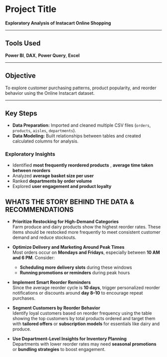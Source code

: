 # **Project Title**  
**Exploratory Analysis of Instacart Online Shopping**

---

## **Tools Used**  
**Power BI**, **DAX**, **Power Query**, **Excel**

---

## **Objective**  
To explore customer purchasing patterns, product popularity, and reorder behavior using the Online Instacart dataset.

---

## **Key Steps**

- **Data Preparation:** Imported and cleaned multiple CSV files (`orders`, `products`, `aisles`, `departments`).
- **Data Modeling:** Built relationships between tables and created calculated columns for analysis.

### **Exploratory Insights**
- Identified **most frequently reordered products** , **average time taken between reorders**
- Analyzed **average basket size per user**
- Ranked **departments by order volume**
- Explored **user engagement and product loyalty**

## **WHATS THE STORY BEHIND THE DATA & RECOMMENDATIONS**

- **Prioritize Restocking for High-Demand Categories**  
  Farm produce and dairy products show the highest reorder rates. These items should be restocked more frequently to meet consistent customer demand and reduce stockouts.

- **Optimize Delivery and Marketing Around Peak Times**  
  Most orders occur on **Mondays and Fridays**, especially between **10 AM and 6 PM**. Consider:  
  - **Scheduling more delivery slots** during these windows  
  - **Running promotions or reminders** during peak hours

- **Implement Smart Reorder Reminders**  
  Since the average reorder cycle is **10 days**, trigger personalized reorder notifications or
   discounts around **day 8–10** to encourage repeat purchases. 

- **Segment Customers by Reorder Behavior**  
  Identify loyal customers based on reorder frequency  using the table showing the top customers by total products ordered
   and target them with **tailored offers** or **subscription models** for essentials like dairy and produce.

- **Use Department-Level Insights for Inventory Planning**  
  Departments with lower reorder rates may need **seasonal promotions** or **bundling strategies** to boost engagement.
